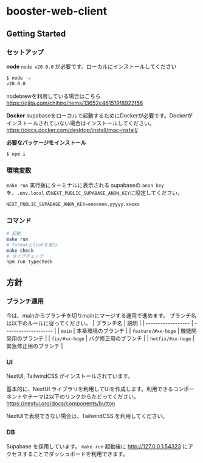 # booster-web-client

## Getting Started

### セットアップ
**node**
`node v20.0.0` が必要です。ローカルにインストールしてください

```bash
$ node -v
v20.0.0
```

nodebrewを利用している場合はこちら
https://qiita.com/chihiro/items/13652c461519f8922f56

**Docker**
supabaseをローカルで起動するためにDockerが必要です。Dockerがインストールされていない場合はインストールしてください。
https://docs.docker.com/desktop/install/mac-install/

**必要なパッケージをインストール**

```bash
$ npm i
```

### 環境変数
`make run` 実行後にターミナルに表示される supabaseの `anon key` を、`.env.local` の`NEXT_PUBLIC_SUPABASE_ANON_KEY`に設定してください。
```
NEXT_PUBLIC_SUPABASE_ANON_KEY=eeeeeee.yyyyy.xxxxx
```

### コマンド

```bash
# 起動
make run
# formatとlintを実行
make check
# タイプチェック
npm run typecheck
```

## 方針

### ブランチ運用

今は、mainからブランチを切りmainにマージする運用で進めます。
ブランチ名は以下のルールに従ってください。
| ブランチ名 | 説明 |
| ------------------ | -------------------- |
| `main` | 本番環境のブランチ |
| `feature/#xx-hoge` | 機能開発用のブランチ |
| `fix/#xx-hoge` | バグ修正用のブランチ |
| `hotfix/#xx-hoge` | 緊急修正用のブランチ |

### UI

NextUI, TailwindCSS がインストールされています。

基本的に、NextUI ライブラリを利用してUIを作成します。利用できるコンポーネントやテーマは以下のリンクからたどってください。
https://nextui.org/docs/components/button

NextUIで表現できない場合は、TailwindCSS を利用してください。

### DB
Supabase を採用しています。
`make run` 起動後に http://127.0.0.1:54323 にアクセスすることでダッシュボードを利用できます。

